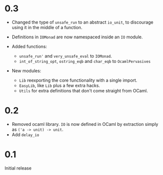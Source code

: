 # 0.3

- Changed the type of `unsafe_run` to an abstract `io_unit`, to discourage
  using it in the middle of a function.
- Definitions in `IOMonad` are now namespaced inside an `IO` module.
- Added functions:

    + `unsafe_run'` and `very_unsafe_eval` to `IOMonad`.
    + `int_of_string_opt`, `ostring_eqb` and `char_eqb` to `OcamlPervasives`

- New modules:

    + `Lib` reexporting the core functionality with a single import.
    + `EasyLib`, like `Lib` plus a few extra hacks.
    + `Utils` for extra definitions that don't come straight from OCaml.

# 0.2

- Removed ocaml library. `IO` is now defined in OCaml by extraction simply as
  `('a -> unit) -> unit`.
- Add `delay_io`

# 0.1

Initial release

